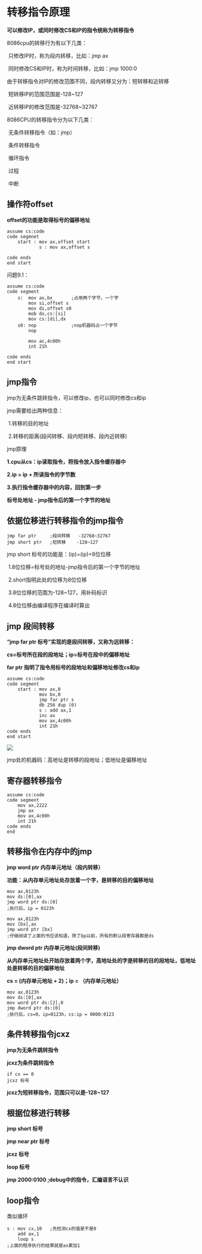 # 转移指令原理

**可以修改IP，或同时修改CS和IP的指令统称为转移指令**

8086cpu的转移行为有以下几类：

​	只修改IP时，称为段内转移，比如：jmp ax

​	同时修改CS和IP时，称为时间转移，比如：jmp 1000:0



由于转移指令对IP的修改范围不同，段内转移又分为：短转移和近转移

​	短转移IP的范围范围是-128~127

​	近转移IP的修改范围是-32768~32767



8086CPU的转移指令分为以下几类：

​	无条件转移指令（如：jmp）

​	条件转移指令

​	循环指令

​	过程

​	中断



## 操作符offset

**offset的功能是取得标号的偏移地址**



```assembly
assume cs:code
code segmnet
	start : mov ax,offset start
			s : mov ax,offset s

code ends
end start
```





问题9.1：

```assembly
assume cs:code
code segment
	s: 	mov ax,bx		;占用两个字节，一个字
		mov si,offset s
		mov di,offset s0
		mob dx,cs:[si]
		mov cs:[di],dx
	s0:	nop				;nop机器码占一个字节
		nop
		
		mov ac,4c00h
		int 21h

code ends
end start

```





## jmp指令

jmp为无条件跳转指令，可以修改ip，也可以同时修改cs和ip

jmp需要给出两种信息：

​	1.转移的目的地址

​	2.转移的距离(段间转移、段内短转移、段内近转移)







jmp原理

**1.cpu从cs：ip读取指令，将指令放入指令缓存器中**

**2.ip = ip + 所读指令的字节数**

**3.执行指令缓存器中的内容，回到第一步**



**标号处地址 - jmp指令后的第一个字节的地址**







## 依据位移进行转移指令的jmp指令



```assembly
jmp far ptr 	;段间转移	-32768~32767
jmp short ptr	;短转移	-128~127
```



jmp short 标号的功能是：(ip)=(ip)+8位位移

​	1.8位位移=标号处的地址-jmp指令后的第一个字节的地址

​	2.short指明此处的位移为8位位移

​	3.8位位移的范围为-128~127，用补码标识

​	4.8位位移由编译程序在编译时算出







## jmp 段间转移

**“jmp far ptr 标号”实现的是段间转移，又称为远转移：**

**cs=标号所在段的段地址；ip=标号在段中的偏移地址**

**far ptr 指明了指令用标号的段地址和偏移地址修改cs和ip**

```assembly
assume cs:code 
code segment
	start : mov ax,0
			mov bx,0
			jmp far ptr s
			db 256 dup (0)
			s : add ax,1
			inc ax
			mov ax,4c00h
			int 21h
code ends
end start 
```

![](F:\Learn\5Week\Assembly\第九章\img\0.png)

jmp处的机器码：高地址是转移的段地址；低地址是偏移地址 







## 寄存器转移指令



```assembly
assume cs:code 
code segment
	mov ax,2222
	jmp ax
	mov ax,4c00h
	int 21h
code ends
end
```











## 转移指令在内存中的jmp



**jmp word ptr 内存单元地址（段内转移）**

**功能：从内存单元地址处存放着一个字，是转移的目的偏移地址**

```assembly
mov ax,0123h
mov ds:[0],ax
jmp word ptr ds:[0]
;执行后，ip = 0123h

mov ax,0123h
mov [bx],ax
jmp word ptr [bx]
;仔细阅读了上面的书应该知道，除了bp以前，所有的默认段寄存器都是ds
```



**jmp dword ptr 内存单元地址(段间转移)**

**从内存单元地址处开始存放着两个字，高地址处的字是转移的目的段地址，低地址处是转移的目的偏移地址**

**cs = (内存单元地址 + 2)；ip = （内存单元地址）**



```assembly
mov ax,0123h
mov ds:[0],ax
mov word ptr ds:[2],0
jmp dword ptr ds:[0]
;执行后，cs=0，ip=0123h，cs:ip = 0000:0123
```







## 条件转移指令jcxz

**jmp为无条件跳转指令**

**jcxz为条件跳转指令**

```assembly
if cx == 0 
jcxz 标号
```



**jcxz为短转移指令，范围只可以是-128~127**











## 根据位移进行转移

**jmp short 标号**

**jmp near ptr 标号**

**jcxz 标号**

**loop 标号**

**jmp 2000:0100	;debug中的指令，汇编语言不认识**

## loop指令

类似循环

```assembly
s : mov cx,10	;先检测cx的值是不是0
	add ax,1
	loop s
;上面的程序执行的结果就是ax累加1
	

```





